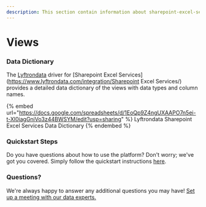 ```yaml
---
description: This section contain information about sharepoint-excel-services connector views information
---
```


# Views

### Data Dictionary

The [Lyftrondata](https://www.lyftrondata.com/) driver for [Sharepoint Excel Services](https://www.lyftrondata.com/integration/Sharepoint Excel Services/)[ ](https://www.lyftrondata.com/integration/sharepoint-excel-services/)provides a detailed data dictionary of the views with data types and column names.

{% embed url="https://docs.google.com/spreadsheets/d/1EoQp9Z4ngUXAAPO7n5ei-t-Xl0iagGniVo3z44BWSYM/edit?usp=sharing" %}
Lyftrondata Sharepoint Excel Services Data Dictionary
{% endembed %}

### Quickstart Steps

Do you have questions about how to use the platform? Don't worry; we've got you covered. Simply follow the quickstart instructions [here](../../../../quickstart-steps.md).

### Questions? <a href="#questions" id="questions"></a>

We're always happy to answer any additional questions you may have! [Set up a meeting with our data experts.](https://www.lyftrondata.com/book-a-meeting/)


